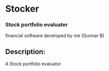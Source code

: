 # Stocker
### Stock portfolio evaluater 
financial software developed by me (Gunnar B)

## Description:
A Stock portfolio evaluator 
